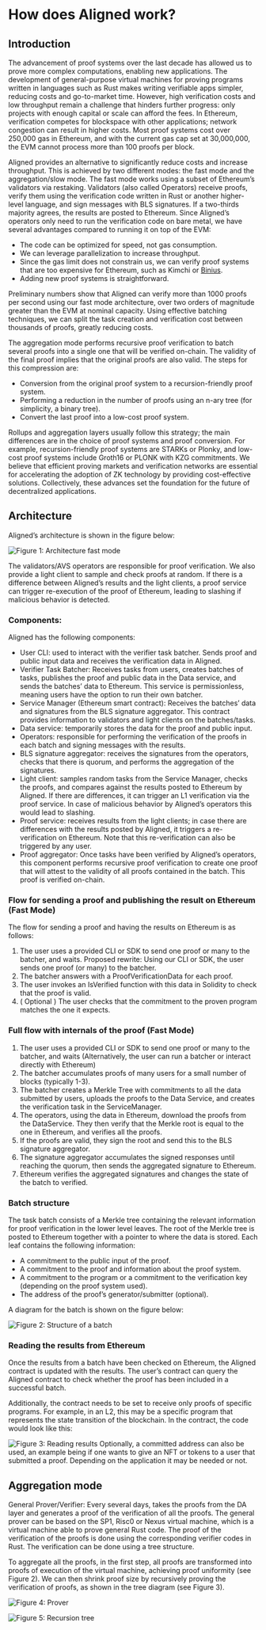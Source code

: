 # How does Aligned work?

## Introduction

The advancement of proof systems over the last decade has allowed us to prove more complex computations, enabling new applications. The development of general-purpose virtual machines for proving programs written in languages such as Rust makes writing verifiable apps simpler, reducing costs and go-to-market time. However, high verification costs and low throughput remain a challenge that hinders further progress: only projects with enough capital or scale can afford the fees. In Ethereum, verification competes for blockspace with other applications; network congestion can result in higher costs. Most proof systems cost over 250,000 gas in Ethereum, and with the current gas cap set at 30,000,000, the EVM cannot process more than 100 proofs per block.

Aligned provides an alternative to significantly reduce costs and increase throughput. This is achieved by two different modes: the fast mode and the aggregation/slow mode. The fast mode works using a subset of Ethereum’s validators via restaking. Validators (also called Operators) receive proofs, verify them using the verification code written in Rust or another higher-level language, and sign messages with BLS signatures. If a two-thirds majority agrees, the results are posted to Ethereum. Since Aligned’s operators only need to run the verification code on bare metal, we have several advantages compared to running it on top of the EVM:

- The code can be optimized for speed, not gas consumption.
- We can leverage parallelization to increase throughput.
- Since the gas limit does not constrain us, we can verify proof systems that are too expensive for Ethereum, such as Kimchi or [Binius](https://eprint.iacr.org/2023/1784).
- Adding new proof systems is straightforward.

Preliminary numbers show that Aligned can verify more than 1000 proofs per second using our fast mode architecture, over two orders of magnitude greater than the EVM at nominal capacity. Using effective batching techniques, we can split the task creation and verification cost between thousands of proofs, greatly reducing costs.

The aggregation mode performs recursive proof verification to batch several proofs into a single one that will be verified on-chain. The validity of the final proof implies that the original proofs are also valid. The steps for this compression are:
- Conversion from the original proof system to a recursion-friendly proof system.
- Performing a reduction in the number of proofs using an n-ary tree (for simplicity, a binary tree).
- Convert the last proof into a low-cost proof system.

Rollups and aggregation layers usually follow this strategy; the main differences are in the choice of proof systems and proof conversion. For example, recursion-friendly proof systems are STARKs or Plonky, and low-cost proof systems include Groth16 or PLONK with KZG commitments.
We believe that efficient proving markets and verification networks are essential for accelerating the adoption of ZK technology by providing cost-effective solutions. Collectively, these advances set the foundation for the future of decentralized applications.

## Architecture
Aligned’s architecture is shown in the figure below:

![Figure 1: Architecture fast mode](../images/aligned_architecture.png)

The validators/AVS operators are responsible for proof verification. We also provide a light client to sample and check proofs at random. If there is a difference between Aligned’s results and the light clients, a proof service can trigger re-execution of the proof of Ethereum, leading to slashing if malicious behavior is detected.

### Components:

Aligned has the following components:

- User CLI: used to interact with the verifier task batcher. Sends proof and public input data and receives the verification data in Aligned.
- Verifier Task Batcher: Receives tasks from users, creates batches of tasks, publishes the proof and public data in the Data service, and sends the batches’ data to Ethereum. This service is permissionless, meaning users have the option to run their own batcher.
- Service Manager (Ethereum smart contract): Receives the batches’ data and signatures from the BLS signature aggregator. This contract provides information to validators and light clients on the batches/tasks.
- Data service: temporarily stores the data for the proof and public input.
- Operators: responsible for performing the verification of the proofs in each batch and signing messages with the results.
- BLS signature aggregator: receives the signatures from the operators, checks that there is quorum, and performs the aggregation of the signatures.
- Light client: samples random tasks from the Service Manager, checks the proofs, and compares against the results posted to Ethereum by Aligned. If there are differences, it can trigger an L1 verification via the proof service. In case of malicious behavior by Aligned’s operators this would lead to slashing.
- Proof service: receives results from the light clients; in case there are differences with the results posted by Aligned, it triggers a re-verification on Ethereum. Note that this re-verification can also be triggered by any user.
- Proof aggregator: Once tasks have been verified by Aligned’s operators, this component performs recursive proof verification to create one proof that will attest to the validity of all proofs contained in the batch. This proof is verified on-chain.

### Flow for sending a proof and publishing the result on Ethereum (Fast Mode)
The flow for sending a proof and having the results on Ethereum is as follows:
1. The user uses a provided CLI or SDK to send one proof or many to the batcher, and waits. Proposed rewrite: Using our CLI or SDK, the user sends one proof (or many) to the batcher.
2. The batcher answers with a ProofVerificationData for each proof.
3. The user invokes an IsVerified function with this data in Solidity to check that the proof is valid.
4. ( Optional ) The user checks that the commitment to the proven program matches the one it expects.

### Full flow with internals of the proof (Fast Mode)

1. The user uses a provided CLI or SDK to send one proof or many to the batcher, and waits (Alternatively, the user can run a batcher or interact directly with Ethereum)
2. The batcher accumulates proofs of many users for a small number of blocks (typically 1-3).
3. The batcher creates a Merkle Tree with commitments to all the data submitted by users, uploads the proofs to the Data Service, and creates the verification task in the ServiceManager.
4. The operators, using the data in Ethereum, download the proofs from the DataService. They then verify that the Merkle root is equal to the one in Ethereum, and verifies all the proofs.
5. If the proofs are valid, they sign the root and send this to the BLS signature aggregator.
6. The signature aggregator accumulates the signed responses until reaching the quorum, then sends the aggregated signature to Ethereum.
7. Ethereum verifies the aggregated signatures and changes the state of the batch to verified.

### Batch structure
The task batch consists of a Merkle tree containing the relevant information for proof verification in the lower level leaves. The root of the Merkle tree is posted to Ethereum together with a pointer to where the data is stored. Each leaf contains the following information:
- A commitment to the public input of the proof.
- A commitment to the proof and information about the proof system.
- A commitment to the program or a commitment to the verification key (depending on the proof system used).
- The address of the proof’s generator/submitter (optional).

A diagram for the batch is shown on the figure below:

![Figure 2: Structure of a batch](../images/batch.png)

### Reading the results from Ethereum
Once the results from a batch have been checked on Ethereum, the Aligned contract is updated with the results. The user’s contract can query the Aligned contract to check whether the proof has been included in a successful batch.

Additionally, the contract needs to be set to receive only proofs of specific programs. For example, in an L2, this may be a specific program that represents the state transition of the blockchain.
In the contract, the code would look like this:

![Figure 3: Reading results](../images/read.png)
Optionally, a committed address can also be used, an example being if one wants to give an NFT or tokens to a user that submitted a proof. Depending on the application it may be needed or not.

## Aggregation mode 
  
General Prover/Verifier: Every several days, takes the proofs from the DA layer and generates a proof of the verification of all the proofs. The general prover can be based on the SP1, Risc0 or Nexus virtual machine, which is a virtual machine able to prove general Rust code. The proof of the verification of the proofs is done using the corresponding verifier codes in Rust. The verification can be done using a tree structure.

To aggregate all the proofs, in the first step, all proofs are transformed into proofs of execution of the virtual machine, achieving proof uniformity (see Figure 2). We can then shrink proof size by recursively proving the verification of proofs, as shown in the tree diagram (see Figure 3).

![Figure 4: Prover](../images/prover.png)

![Figure 5: Recursion tree](../images/recursion.png)
